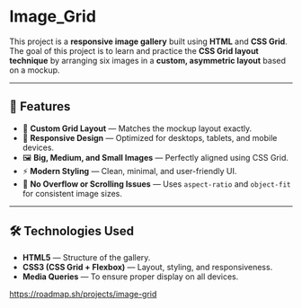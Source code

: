 # Image_Grid

This project is a **responsive image gallery** built using **HTML** and **CSS Grid**.  
The goal of this project is to learn and practice the **CSS Grid layout technique** by arranging six images in a **custom, asymmetric layout** based on a mockup.

---

## 🚀 Features

- 🎨 **Custom Grid Layout** — Matches the mockup layout exactly.
- 📱 **Responsive Design** — Optimized for desktops, tablets, and mobile devices.
- 🖼 **Big, Medium, and Small Images** — Perfectly aligned using CSS Grid.
- ⚡ **Modern Styling** — Clean, minimal, and user-friendly UI.
- 🔄 **No Overflow or Scrolling Issues** — Uses `aspect-ratio` and `object-fit` for consistent image sizes.

---

## 🛠 Technologies Used

- **HTML5** — Structure of the gallery.
- **CSS3 (CSS Grid + Flexbox)** — Layout, styling, and responsiveness.
- **Media Queries** — To ensure proper display on all devices.

https://roadmap.sh/projects/image-grid
